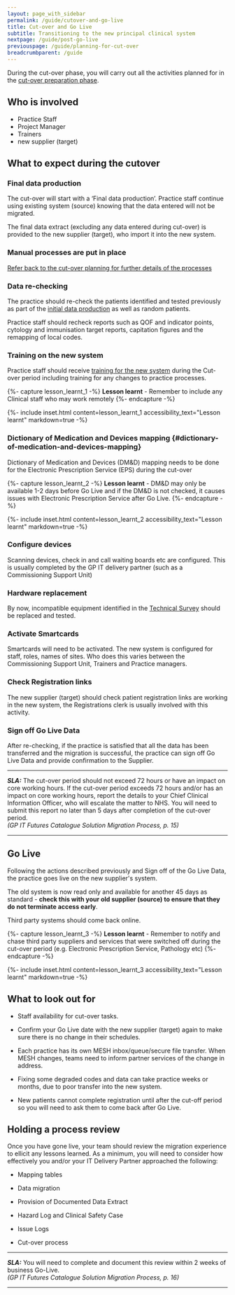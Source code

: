 ```yaml
---
layout: page_with_sidebar
permalink: /guide/cutover-and-go-live
title: Cut-over and Go Live
subtitle: Transitioning to the new principal clinical system
nextpage: /guide/post-go-live
previouspage: /guide/planning-for-cut-over
breadcrumbparent: /guide
---
```


During the cut-over phase, you will carry out all the activities planned for in the [cut-over preparation phase](/prm-practice-migration/guide/planning-for-cut-over).

## Who is involved
* Practice Staff
* Project Manager
* Trainers
* new supplier (target)


## What to expect during the cutover

### Final data production 
The cut-over will start with a ‘Final data production’. Practice staff continue using existing system (source) knowing that the data entered will not be migrated. 

The final data extract (excluding any data entered during cut-over) is provided to the new supplier (target), who import it into the new system.


### Manual processes are put in place
[Refer back to the cut-over planning for further details of the processes](/prm-practice-migration/guide/planning-for-cut-over#appointments)


### Data re-checking

The practice should re-check the patients identified and tested previously as part of the [initial data production](/prm-practice-migration/guide/initial-data-production) as well as random patients. 

Practice staff should recheck reports such as QOF and indicator points, cytology and immunisation target reports, capitation figures and the remapping of local codes.


### Training on the new system

Practice staff should receive [training for the new system](/prm-practice-migration/guide/training) during the Cut-over period including training for any changes to practice processes.  

{%- capture lesson_learnt_1 -%}
__Lesson learnt__ - Remember to include any Clinical staff who may work remotely
{%- endcapture -%}

{%- include inset.html content=lesson_learnt_1 accessibility_text="Lesson learnt" markdown=true -%}
<!-- [FORMAT] why has this lesson learnt gone strange? -->

### Dictionary of Medication and Devices mapping {#dictionary-of-medication-and-devices-mapping}

Dictionary of Medication and Devices (DM&D) mapping needs to be done for the Electronic Prescription Service (EPS) during the cut-over


{%- capture lesson_learnt_2 -%}
__Lesson learnt__ - DM&D may only be available 1-2 days before Go Live and if the DM&D is not checked, it causes issues with Electronic Prescription Service after Go Live. 
{%- endcapture -%}

{%- include inset.html content=lesson_learnt_2 accessibility_text="Lesson learnt" markdown=true -%}
<!-- [FORMAT] why has this lesson learnt gone strange? -->

### Configure devices

Scanning devices, check in and call waiting boards etc are configured. This is usually completed by the GP IT delivery partner (such as a Commissioning Support Unit)  


### Hardware replacement

By now, incompatible equipment identified in the [Technical Survey](technical-survey) should be replaced and tested.


### Activate Smartcards

Smartcards will need to be activated. The new system is configured for staff, roles, names of sites. Who does this varies between the Commissioning Support Unit, Trainers and Practice managers.


### Check Registration links

The new supplier (target) should check patient registration links are working in the new system, the Registrations clerk is usually involved with this activity.


### Sign off Go Live Data 

After re-checking, if the practice is satisfied that all the data has been transferred and the migration is successful, the practice can sign off Go Live Data and provide confirmation to the Supplier.  

* * * 
**_SLA:_**  The cut-over period should not exceed 72 hours or have an impact on core working hours. If the cut-over period exceeds 72 hours and/or has an impact on core working hours, report the details to your Chief Clinical Information Officer, who will escalate the matter to NHS. You will need to submit this report no later than 5 days after completion of the cut-over period.
<br><em>(GP IT Futures Catalogue Solution Migration Process, p. 15)</em></br>
* * *
<!-- [UPLIFT] added reference to Step 10 SLA from Ancillary Document p.15 -->
<!-- [GAP] need to clarify the role of a Migration Management Agent in this escalation: reference to CCIO is a generic placeholder -->

## Go Live

Following the actions described previously and Sign off of the Go Live Data, the practice goes live on the new supplier's system. 

The old system is now read only and available for another 45 days as standard - __check this with your old supplier (source) to ensure that they do not terminate access early__.

Third party systems should come back online.


{%- capture lesson_learnt_3 -%}
__Lesson learnt__ - Remember to notify and chase third party suppliers and services that were switched off during the cut-over period (e.g. Electronic Prescription Service, Pathology etc)
{%- endcapture -%}

{%- include inset.html content=lesson_learnt_3 accessibility_text="Lesson learnt" markdown=true -%}
<!-- [FORMAT] why has this lesson learnt gone strange? -->


## What to look out for

* Staff availability for cut-over tasks.  

* Confirm your Go Live date with the new supplier (target) again to make sure there is no change in their schedules.  

* Each practice has its own MESH inbox/queue/secure file transfer. When MESH changes, teams need to inform partner services of the change in address.  

* Fixing some degraded codes and data can take practice weeks or months, due to poor transfer into the new system.

* New patients cannot complete registration until after the cut-off period so you will need to ask them to come back after Go Live.

## Holding a process review

Once you have gone live, your team should review the migration experience to ellicit any lessons learned. As a minimum, you will need to consider how effectively you and/or your IT Delivery Partner approached the following:

* Mapping tables

* Data migration

* Provision of Documented Data Extract

* Hazard Log and Clinical Safety Case

* Issue Logs

* Cut-over process

<!-- [UPLIFT] added new section on 'Holding a process review', as detailed on p. 15 of the Ancillary document -->
* * * 
**_SLA:_**  You will need to complete and document this review within 2 weeks of business Go-Live.
<br><em>(GP IT Futures Catalogue Solution Migration Process, p. 16)</em></br>
* * *
<!-- [UPLIFT] added reference to the SLA from Step 10a in the Ancillary document, p. 16-->

 
